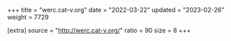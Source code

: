 +++
title = "werc.cat-v.org"
date = "2022-03-22"
updated = "2023-02-26"
weight = 7729

[extra]
source = "http://werc.cat-v.org/"
ratio = 90
size = 8
+++
